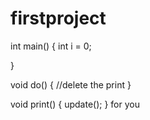 # firstproject
int main()
{
    int i = 0;
    
}

void do()
{
//delete the print
}

void print()
{
   update();
}
for you
